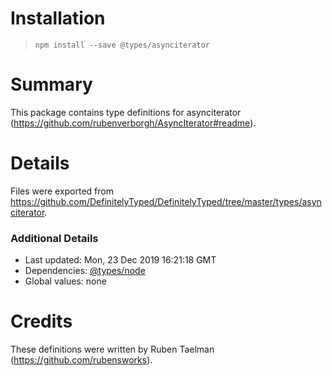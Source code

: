 # Installation
> `npm install --save @types/asynciterator`

# Summary
This package contains type definitions for asynciterator (https://github.com/rubenverborgh/AsyncIterator#readme).

# Details
Files were exported from https://github.com/DefinitelyTyped/DefinitelyTyped/tree/master/types/asynciterator.

### Additional Details
 * Last updated: Mon, 23 Dec 2019 16:21:18 GMT
 * Dependencies: [@types/node](https://npmjs.com/package/@types/node)
 * Global values: none

# Credits
These definitions were written by Ruben Taelman (https://github.com/rubensworks).
